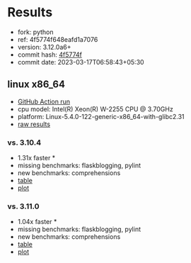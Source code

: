 # Results

- fork: python
- ref: 4f5774f648eafd1a7076
- version: 3.12.0a6+
- commit hash: [4f5774f](https://github.com/python/cpython/commit/4f5774f)
- commit date: 2023-03-17T06:58:43+05:30

## linux x86_64

- [GitHub Action run](https://github.com/faster-cpython/benchmarking/actions/runs/4447134458)
- cpu model: Intel(R) Xeon(R) W-2255 CPU @ 3.70GHz
- platform: Linux-5.4.0-122-generic-x86_64-with-glibc2.31
- [raw results](bm-20230317-linux-x86_64-python-4f5774f648eafd1a7076-3.12.0a6%2B-4f5774f.json)

### vs. 3.10.4

- 1.31x faster \*
- missing benchmarks: flaskblogging, pylint
- new benchmarks: comprehensions
- [table](bm-20230317-linux-x86_64-python-4f5774f648eafd1a7076-3.12.0a6%2B-4f5774f-vs-3.10.4.md)
- [plot](bm-20230317-linux-x86_64-python-4f5774f648eafd1a7076-3.12.0a6%2B-4f5774f-vs-3.10.4.png)

### vs. 3.11.0

- 1.04x faster \*
- missing benchmarks: flaskblogging, pylint
- new benchmarks: comprehensions
- [table](bm-20230317-linux-x86_64-python-4f5774f648eafd1a7076-3.12.0a6%2B-4f5774f-vs-3.11.0.md)
- [plot](bm-20230317-linux-x86_64-python-4f5774f648eafd1a7076-3.12.0a6%2B-4f5774f-vs-3.11.0.png)


